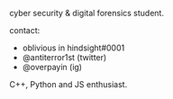 cyber security & digital forensics student.

contact:
- oblivious in hindsight#0001
- @antiterror1st (twitter)
- @overpayin (ig)

C++, Python and JS enthusiast.
